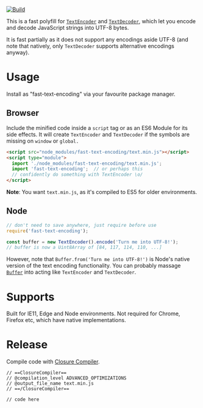 [![Build](https://api.travis-ci.org/samthor/fast-text-encoding.svg?branch=master)](https://travis-ci.org/samthor/fast-text-encoding)

This is a fast polyfill for [`TextEncoder`][1] and [`TextDecoder`][2], which let you encode and decode JavaScript strings into UTF-8 bytes.

It is fast partially as it does not support any encodings aside UTF-8 (and note that natively, only `TextDecoder` supports alternative encodings anyway).

[1]: https://developer.mozilla.org/en-US/docs/Web/API/TextEncoder
[2]: https://developer.mozilla.org/en-US/docs/Web/API/TextDecoder

# Usage

Install as "fast-text-encoding" via your favourite package manager.

## Browser

Include the minified code inside a `script` tag or as an ES6 Module for its side effects.
It will create `TextEncoder` and `TextDecoder` if the symbols are missing on `window` or `global.`

```html
<script src="node_modules/fast-text-encoding/text.min.js"></script>
<script type="module">
  import './node_modules/fast-text-encoding/text.min.js';
  import 'fast-text-encoding';  // or perhaps this
  // confidently do something with TextEncoder \o/
</script>
```

**Note**: You want `text.min.js`, as it's compiled to ES5 for older environments.

## Node

```js
// don't need to save anywhere, just require before use
require('fast-text-encoding');

const buffer = new TextEncoder().encode('Turn me into UTF-8!');
// buffer is now a Uint8Array of [84, 117, 114, 110, ...]
```

However, note that `Buffer.from('Turn me into UTF-8!')` is Node's native version of the text encoding functionality.
You can probably massage [`Buffer`](https://nodejs.org/api/buffer.html) into acting like `TextEncoder` and `TextDecoder`.

# Supports

Built for IE11, Edge and Node environments.
Not required for Chrome, Firefox etc, which have native implementations.

# Release

Compile code with [Closure Compiler](https://closure-compiler.appspot.com/home).

```
// ==ClosureCompiler==
// @compilation_level ADVANCED_OPTIMIZATIONS
// @output_file_name text.min.js
// ==/ClosureCompiler==

// code here
```
